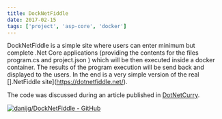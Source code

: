 ```yaml
---
title: DockNetFiddle
date: 2017-02-15
tags: ['project', 'asp-core', 'docker']
---
```


DockNetFiddle is a simple site where users can enter minimum but complete .Net Core applications (providing the contents for the files program.cs and project.json ) which will be then executed inside a docker container. The results of the program execution will be send back and displayed to the users. In the end is a very simple version of the real [].NetFiddle site](https://dotnetfiddle.net/).

The code was discussed during an article published in [DotNetCurry](http://www.dotnetcurry.com/windows-azure/1339/docknetfiddle-using-docker-dotnet-core).

[![danijg/DockNetFiddle - GitHub](https://gh-card.dev/repos/danijg/DockNetFiddle.svg?fullname=)](https://github.com/danijg/DockNetFiddle)
